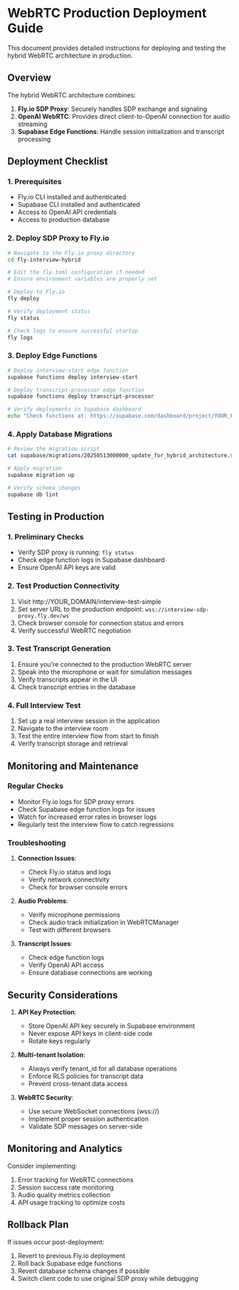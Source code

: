 # WebRTC Production Deployment Guide

This document provides detailed instructions for deploying and testing the hybrid WebRTC architecture in production.

## Overview

The hybrid WebRTC architecture combines:
1. **Fly.io SDP Proxy**: Securely handles SDP exchange and signaling
2. **OpenAI WebRTC**: Provides direct client-to-OpenAI connection for audio streaming
3. **Supabase Edge Functions**: Handle session initialization and transcript processing

## Deployment Checklist

### 1. Prerequisites

- Fly.io CLI installed and authenticated
- Supabase CLI installed and authenticated
- Access to OpenAI API credentials
- Access to production database

### 2. Deploy SDP Proxy to Fly.io

```bash
# Navigate to the Fly.io proxy directory
cd fly-interview-hybrid

# Edit the fly.toml configuration if needed
# Ensure environment variables are properly set

# Deploy to Fly.io
fly deploy

# Verify deployment status
fly status

# Check logs to ensure successful startup
fly logs
```

### 3. Deploy Edge Functions

```bash
# Deploy interview-start edge function
supabase functions deploy interview-start

# Deploy transcript-processor edge function
supabase functions deploy transcript-processor

# Verify deployments in Supabase dashboard
echo "Check functions at: https://supabase.com/dashboard/project/YOUR_PROJECT_ID/functions"
```

### 4. Apply Database Migrations

```bash
# Review the migration script
cat supabase/migrations/20250513000000_update_for_hybrid_architecture.sql

# Apply migration
supabase migration up

# Verify schema changes
supabase db lint
```

## Testing in Production

### 1. Preliminary Checks

- Verify SDP proxy is running: `fly status`
- Check edge function logs in Supabase dashboard
- Ensure OpenAI API keys are valid

### 2. Test Production Connectivity

1. Visit http://YOUR_DOMAIN/interview-test-simple
2. Set server URL to the production endpoint: `wss://interview-sdp-proxy.fly.dev/ws`
3. Check browser console for connection status and errors
4. Verify successful WebRTC negotiation

### 3. Test Transcript Generation

1. Ensure you're connected to the production WebRTC server
2. Speak into the microphone or wait for simulation messages
3. Verify transcripts appear in the UI
4. Check transcript entries in the database

### 4. Full Interview Test

1. Set up a real interview session in the application
2. Navigate to the interview room
3. Test the entire interview flow from start to finish
4. Verify transcript storage and retrieval

## Monitoring and Maintenance

### Regular Checks

- Monitor Fly.io logs for SDP proxy errors
- Check Supabase edge function logs for issues
- Watch for increased error rates in browser logs
- Regularly test the interview flow to catch regressions

### Troubleshooting

1. **Connection Issues**:
   - Check Fly.io status and logs
   - Verify network connectivity
   - Check for browser console errors

2. **Audio Problems**:
   - Verify microphone permissions
   - Check audio track initialization in WebRTCManager
   - Test with different browsers

3. **Transcript Issues**:
   - Check edge function logs
   - Verify OpenAI API access
   - Ensure database connections are working

## Security Considerations

1. **API Key Protection**:
   - Store OpenAI API key securely in Supabase environment
   - Never expose API keys in client-side code
   - Rotate keys regularly

2. **Multi-tenant Isolation**:
   - Always verify tenant_id for all database operations
   - Enforce RLS policies for transcript data
   - Prevent cross-tenant data access

3. **WebRTC Security**:
   - Use secure WebSocket connections (wss://)
   - Implement proper session authentication
   - Validate SDP messages on server-side

## Monitoring and Analytics

Consider implementing:
1. Error tracking for WebRTC connections
2. Session success rate monitoring
3. Audio quality metrics collection
4. API usage tracking to optimize costs

## Rollback Plan

If issues occur post-deployment:
1. Revert to previous Fly.io deployment
2. Roll back Supabase edge functions
3. Revert database schema changes if possible
4. Switch client code to use original SDP proxy while debugging